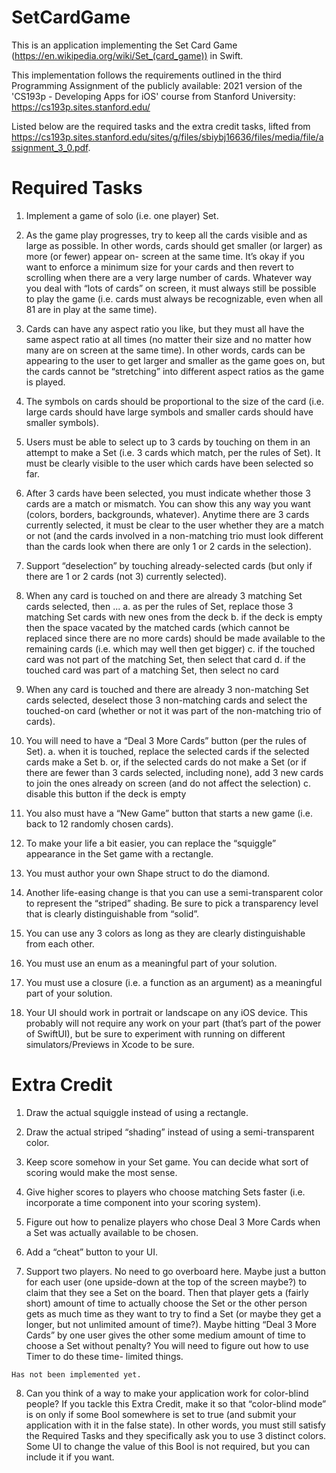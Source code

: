 # SetCardGame

This is an application implementing the Set Card Game (https://en.wikipedia.org/wiki/Set_(card_game)) in Swift.

This implementation follows the requirements outlined in the third Programming Assignment of the publicly available:
2021 version of the 'CS193p - Developing Apps for iOS' course from Stanford University: https://cs193p.sites.stanford.edu/

Listed below are the required tasks and the extra credit tasks, lifted from https://cs193p.sites.stanford.edu/sites/g/files/sbiybj16636/files/media/file/assignment_3_0.pdf.

# Required Tasks

  1. Implement a game of solo (i.e. one player) Set.
   
  2. As the game play progresses, try to keep all the cards visible and as large as possible.
  In other words, cards should get smaller (or larger) as more (or fewer) appear on-
  screen at the same time. It’s okay if you want to enforce a minimum size for your
  cards and then revert to scrolling when there are a very large number of cards.
  Whatever way you deal with “lots of cards” on screen, it must always still be possible
  to play the game (i.e. cards must always be recognizable, even when all 81 are in play
  at the same time).
  
  3. Cards can have any aspect ratio you like, but they must all have the same aspect ratio at
  all times (no matter their size and no matter how many are on screen at the same
  time). In other words, cards can be appearing to the user to get larger and smaller as
  the game goes on, but the cards cannot be “stretching” into different aspect ratios as
  the game is played.
  
  4. The symbols on cards should be proportional to the size of the card (i.e. large cards
  should have large symbols and smaller cards should have smaller symbols).
  
  5. Users must be able to select up to 3 cards by touching on them in an attempt to make
  a Set (i.e. 3 cards which match, per the rules of Set). It must be clearly visible to the
  user which cards have been selected so far.
  
  6. After 3 cards have been selected, you must indicate whether those 3 cards are a match
  or mismatch. You can show this any way you want (colors, borders, backgrounds,
  whatever). Anytime there are 3 cards currently selected, it must be clear to the user
  whether they are a match or not (and the cards involved in a non-matching trio must
  look different than the cards look when there are only 1 or 2 cards in the selection).
  
  7. Support “deselection” by touching already-selected cards (but only if there are 1 or 2
  cards (not 3) currently selected).
  
  8. When any card is touched on and there are already 3 matching Set cards selected,
  then ...
      a. as per the rules of Set, replace those 3 matching Set cards with new ones from the
      deck
      b. if the deck is empty then the space vacated by the matched cards (which cannot be
      replaced since there are no more cards) should be made available to the remaining
      cards (i.e. which may well then get bigger)
      c. if the touched card was not part of the matching Set, then select that card
      d. if the touched card was part of a matching Set, then select no card

  9. When any card is touched and there are already 3 non-matching Set cards selected,
  deselect those 3 non-matching cards and select the touched-on card (whether or not it
  was part of the non-matching trio of cards).

  10. You will need to have a “Deal 3 More Cards” button (per the rules of Set).
      a. when it is touched, replace the selected cards if the selected cards make a Set
      b. or, if the selected cards do not make a Set (or if there are fewer than 3 cards
      selected, including none), add 3 new cards to join the ones already on screen (and
      do not affect the selection)
      c. disable this button if the deck is empty

  11. You also must have a “New Game” button that starts a new game (i.e. back to 12
  randomly chosen cards).

  12. To make your life a bit easier, you can replace the “squiggle” appearance in the Set
  game with a rectangle.

  13. You must author your own Shape struct to do the diamond.

  14. Another life-easing change is that you can use a semi-transparent color to represent
  the “striped” shading. Be sure to pick a transparency level that is clearly
  distinguishable from “solid”.

  15. You can use any 3 colors as long as they are clearly distinguishable from each other.

  16. You must use an enum as a meaningful part of your solution.

  17. You must use a closure (i.e. a function as an argument) as a meaningful part of your
  solution.

  18. Your UI should work in portrait or landscape on any iOS device. This probably will
  not require any work on your part (that’s part of the power of SwiftUI), but be sure to
  experiment with running on different simulators/Previews in Xcode to be sure.

# Extra Credit

  1. Draw the actual squiggle instead of using a rectangle.
  
  2. Draw the actual striped “shading” instead of using a semi-transparent color.
  
  3. Keep score somehow in your Set game. You can decide what sort of scoring would
  make the most sense.
  
  4. Give higher scores to players who choose matching Sets faster (i.e. incorporate a time
  component into your scoring system).
  
  5. Figure out how to penalize players who chose Deal 3 More Cards when a Set was
  actually available to be chosen.
  
  6. Add a “cheat” button to your UI.
  
  7. Support two players. No need to go overboard here. Maybe just a button for each
  user (one upside-down at the top of the screen maybe?) to claim that they see a Set on
  the board. Then that player gets a (fairly short) amount of time to actually choose the
  Set or the other person gets as much time as they want to try to find a Set (or maybe
  they get a longer, but not unlimited amount of time?). Maybe hitting “Deal 3 More
  Cards” by one user gives the other some medium amount of time to choose a Set
  without penalty? You will need to figure out how to use Timer to do these time-
  limited things.
  
    Has not been implemented yet.
  
  8. Can you think of a way to make your application work for color-blind people? If you
  tackle this Extra Credit, make it so that “color-blind mode” is on only if some Bool
  somewhere is set to true (and submit your application with it in the false state). In
  other words, you must still satisfy the Required Tasks and they specifically ask you to
  use 3 distinct colors. Some UI to change the value of this Bool is not required, but
  you can include it if you want.
